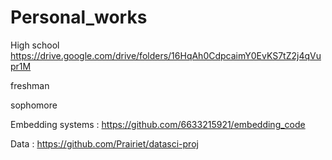 # Personal_works
High school
  https://drive.google.com/drive/folders/16HqAh0CdpcaimY0EvKS7tZ2j4qVupr1M

freshman 
  
sophomore

  Embedding systems : https://github.com/6633215921/embedding_code
  
  Data : https://github.com/Prairiet/datasci-proj
